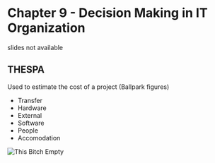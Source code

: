 # Chapter 9 - Decision Making in IT Organization

slides not available

## THESPA

Used to estimate the cost of a project (Ballpark figures)

- Transfer
- Hardware
- External
- Software
- People
- Accomodation

![This Bitch Empty](./assets/empty.gif)
